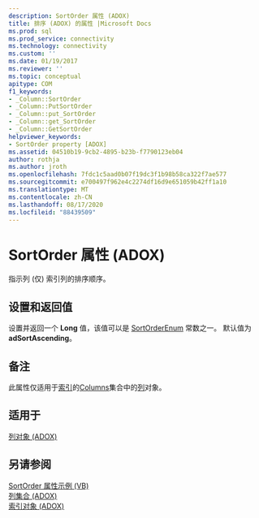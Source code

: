 ```yaml
---
description: SortOrder 属性 (ADOX)
title: 排序 (ADOX) 的属性 |Microsoft Docs
ms.prod: sql
ms.prod_service: connectivity
ms.technology: connectivity
ms.custom: ''
ms.date: 01/19/2017
ms.reviewer: ''
ms.topic: conceptual
apitype: COM
f1_keywords:
- _Column::SortOrder
- _Column::PutSortOrder
- _Column::put_SortOrder
- _Column::get_SortOrder
- _Column::GetSortOrder
helpviewer_keywords:
- SortOrder property [ADOX]
ms.assetid: 04510b19-9cb2-4895-b23b-f7790123eb04
author: rothja
ms.author: jroth
ms.openlocfilehash: 7fdc1c5aad0b07f19dc3f1b98b58ca322f7ae577
ms.sourcegitcommit: e700497f962e4c2274df16d9e651059b42ff1a10
ms.translationtype: MT
ms.contentlocale: zh-CN
ms.lasthandoff: 08/17/2020
ms.locfileid: "88439509"
---
```

# <a name="sortorder-property-adox"></a>SortOrder 属性 (ADOX)
指示列 (仅) 索引列的排序顺序。  
  
## <a name="settings-and-return-values"></a>设置和返回值  
 设置并返回一个 **Long** 值，该值可以是 [SortOrderEnum](../../../ado/reference/adox-api/sortorderenum.md) 常数之一。 默认值为 **adSortAscending**。  
  
## <a name="remarks"></a>备注  
 此属性仅适用于[索引](../../../ado/reference/adox-api/index-object-adox.md)的[Columns](../../../ado/reference/adox-api/columns-collection-adox.md)集合中的[列](../../../ado/reference/adox-api/column-object-adox.md)对象。  
  
## <a name="applies-to"></a>适用于  
 [列对象 (ADOX)](../../../ado/reference/adox-api/column-object-adox.md)  
  
## <a name="see-also"></a>另请参阅  
 [SortOrder 属性示例 (VB) ](../../../ado/reference/adox-api/sortorder-property-example-vb.md)   
 [列集合 (ADOX) ](../../../ado/reference/adox-api/columns-collection-adox.md)   
 [索引对象 (ADOX)](../../../ado/reference/adox-api/index-object-adox.md)
